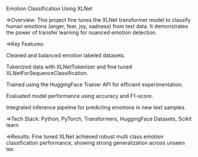 Emotion Classification Using XLNet

=>Overview:
This project fine tunes the XLNet transformer model to classify human emotions (anger, fear, joy, sadness) from text data. It demonstrates the power of transfer learning for nuanced emotion detection.

=>Key Features:

Cleaned and balanced emotion labeled datasets.

Tokenized data with XLNetTokenizer and fine tuned XLNetForSequenceClassification.

Trained using the HuggingFace Trainer API for efficient experimentation.

Evaluated model performance using accuracy and F1-score.

Integrated inference pipeline for predicting emotions in new text samples.

=>Tech Stack:
Python, PyTorch, Transformers, HuggingFace Datasets, Scikit learn

=>Results:
Fine tuned XLNet achieved robust multi class emotion classification performance, showing strong generalization across unseen tex
